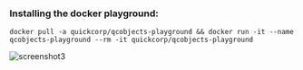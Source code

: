 ### Installing the docker playground:

```shell
docker pull -a quickcorp/qcobjects-playground && docker run -it --name qcobjects-playground --rm -it quickcorp/qcobjects-playground
```

![screenshot3](https://qcobjects.dev/doc/img/QCObjects-Docker-Playground.gif)
